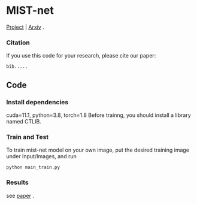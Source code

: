 # MIST-net

[Project](https://github.com/jiayipan/MIST-net) | [Arxiv](https://arxiv.org/abs/2111.14831) .


### Citation
If you use this code for your research, please cite our paper:

```
bib.....
```

## Code

### Install dependencies
cuda=11.1, python=3.8, torch=1.8
Before trainng, you should install a library named CTLIB.

###  Train and Test
To train mist-net model on your own image, put the desired training image under Input/Images, and run

```
python main_train.py
```


### Results
see [paper](https://arxiv.org/ftp/arxiv/papers/2111/2111.14831.pdf) .
